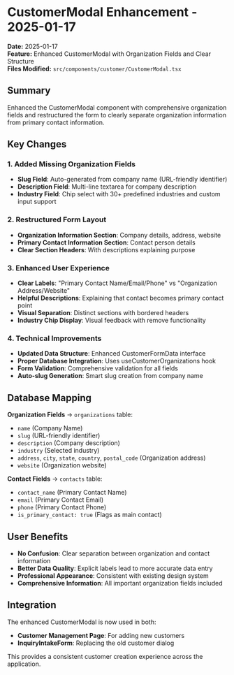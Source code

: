 # CustomerModal Enhancement - 2025-01-17

**Date:** 2025-01-17  
**Feature:** Enhanced CustomerModal with Organization Fields and Clear Structure  
**Files Modified:** `src/components/customer/CustomerModal.tsx`

## Summary

Enhanced the CustomerModal component with comprehensive organization fields and restructured the form to clearly separate organization information from primary contact information.

## Key Changes

### 1. Added Missing Organization Fields
- **Slug Field**: Auto-generated from company name (URL-friendly identifier)
- **Description Field**: Multi-line textarea for company description
- **Industry Field**: Chip select with 30+ predefined industries and custom input support

### 2. Restructured Form Layout
- **Organization Information Section**: Company details, address, website
- **Primary Contact Information Section**: Contact person details
- **Clear Section Headers**: With descriptions explaining purpose

### 3. Enhanced User Experience
- **Clear Labels**: "Primary Contact Name/Email/Phone" vs "Organization Address/Website"
- **Helpful Descriptions**: Explaining that contact becomes primary contact point
- **Visual Separation**: Distinct sections with bordered headers
- **Industry Chip Display**: Visual feedback with remove functionality

### 4. Technical Improvements
- **Updated Data Structure**: Enhanced CustomerFormData interface
- **Proper Database Integration**: Uses useCustomerOrganizations hook
- **Form Validation**: Comprehensive validation for all fields
- **Auto-slug Generation**: Smart slug creation from company name

## Database Mapping

**Organization Fields** → `organizations` table:
- `name` (Company Name)
- `slug` (URL-friendly identifier)
- `description` (Company description)
- `industry` (Selected industry)
- `address`, `city`, `state`, `country`, `postal_code` (Organization address)
- `website` (Organization website)

**Contact Fields** → `contacts` table:
- `contact_name` (Primary Contact Name)
- `email` (Primary Contact Email)
- `phone` (Primary Contact Phone)
- `is_primary_contact: true` (Flags as main contact)

## User Benefits

- **No Confusion**: Clear separation between organization and contact information
- **Better Data Quality**: Explicit labels lead to more accurate data entry
- **Professional Appearance**: Consistent with existing design system
- **Comprehensive Information**: All important organization fields included

## Integration

The enhanced CustomerModal is now used in both:
- **Customer Management Page**: For adding new customers
- **InquiryIntakeForm**: Replacing the old customer dialog

This provides a consistent customer creation experience across the application.
